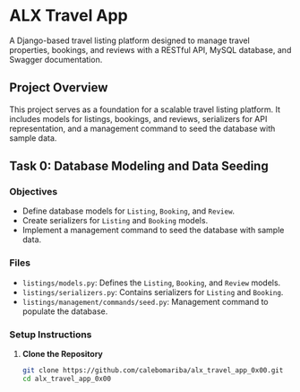 # ALX Travel App

A Django-based travel listing platform designed to manage travel properties, bookings, and reviews with a RESTful API, MySQL database, and Swagger documentation.

## Project Overview

This project serves as a foundation for a scalable travel listing platform. It includes models for listings, bookings, and reviews, serializers for API representation, and a management command to seed the database with sample data.

## Task 0: Database Modeling and Data Seeding

### Objectives
- Define database models for `Listing`, `Booking`, and `Review`.
- Create serializers for `Listing` and `Booking` models.
- Implement a management command to seed the database with sample data.

### Files
- `listings/models.py`: Defines the `Listing`, `Booking`, and `Review` models.
- `listings/serializers.py`: Contains serializers for `Listing` and `Booking`.
- `listings/management/commands/seed.py`: Management command to populate the database.

### Setup Instructions
1. **Clone the Repository**  
   ```bash
   git clone https://github.com/calebomariba/alx_travel_app_0x00.git
   cd alx_travel_app_0x00
